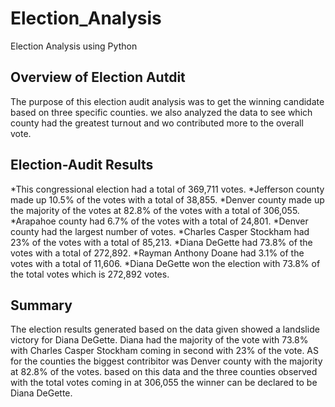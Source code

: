 # Election_Analysis
Election Analysis using Python
## Overview of Election Autdit
The purpose of this election audit analysis was to get the winning candidate based on three specific counties. we also analyzed the data to see which county had the greatest turnout and wo contributed more to the overall vote.
## Election-Audit Results
*This congressional election had a total of 369,711 votes.
*Jefferson county made up 10.5% of the votes with a total of 38,855.
*Denver county made up the majority of the votes at 82.8% of the votes with a total of 306,055.
*Arapahoe county had 6.7% of the votes with a total of 24,801.
*Denver county had the largest number of votes.
*Charles Casper Stockham had 23% of the votes with a total of 85,213.
*Diana DeGette had 73.8% of the votes with a total of 272,892.
*Rayman Anthony Doane had 3.1% of the votes with a total of 11,606.
*Diana DeGette won the election with 73.8% of the total votes which is 272,892 votes.
## Summary
The election results generated based on the data given showed a landslide victory for Diana DeGette. Diana had the majority of the vote with 73.8% with Charles Casper Stockham coming in second with 23% of the vote. AS for the counties the biggest contribitor was Denver county with the majority at 82.8% of the votes. based on this data and the three counties observed with the total votes coming in at 306,055 the winner can be declared to be Diana DeGette.
